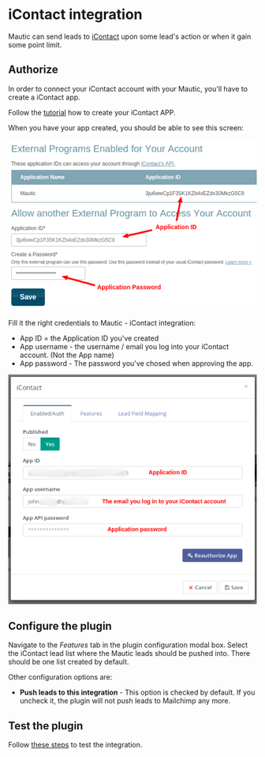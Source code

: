 # iContact integration

Mautic can send leads to [iContact](https://www.icontact.com) upon some lead's action or when it gain some point limit.

## Authorize

In order to connect your iContact account with your Mautic, you'll have to create a iContact app. 

Follow the [tutorial](https://www.icontact.com/developerportal/documentation/register-your-app/) how to create your iContact APP.

When you have your app created, you should be able to see this screen:

![iContact - create a App Key](/plugins/media/plugins-icontact-authorization-details.png "iContact - create a App Key")

Fill it the right credentials to Mautic - iContact integration:

- App ID = the Application ID you've created
- App username - the username / email you log into your iContact account. (Not the App name)
- App password - The password you've chosed when approving the app.

![iContact - authoriztion](/plugins/media/plugins-icontact-authorization.png "iContact - authoriztion")

## Configure the plugin

Navigate to the *Features* tab in the plugin configuration modal box. Select the iContact lead list where the Mautic leads should be pushed into. There should be one list created by default.

Other configuration options are:
- **Push leads to this integration** - This option is checked by default. If you uncheck it, the plugin will not push leads to Mailchimp any more.

## Test the plugin

Follow [these steps](/plugins/integration_test.html) to test the integration.
